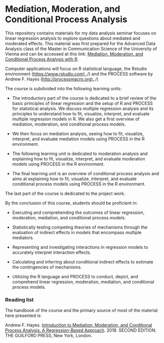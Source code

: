 # Mediation, Moderation, and Conditional Process Analysis

This repository contains materials for my data analysis seminar focuses on linear regression analysis to explore questions about mediated and moderated effects. This material was first prepared for the Advanced Data Analysis class of the Master in Communication Science of the University of Vienna and can be accessed at this link: [Mediation, Moderation, and Conditional Process Analysis with R](https://nicolarighetti.github.io/mediation-moderation-and-conditional-process-analysis-with-r/).

Computer applications will focus on R statistical language, the Rstudio environment ([https://www.rstudio.com),](https://www.rstudio.com/),/) and the PROCESS software by Andrew F. Hayes ([http://processmacro.org).](http://processmacro.org/)./)

The course is subdivided into the following learning units:

-   The introductory part of the course is dedicated to a brief review of the basic principles of linear regression and the setup of R and PROCESS for statistical analysis. We discuss multiple regression analysis and its principles to understand how to fit, visualize, interpret, and evaluate multiple regression models in R. We also get a first overview of mediation, moderation, and conditional process models.

-   We then focus on mediation analysis, seeing how to fit, visualize, interpret, and evaluate mediation models using PROCESS in the R environment.

-   The following learning unit is dedicated to moderation analysis and explaining how to fit, visualize, interpret, and evaluate moderation models using PROCESS in the R environment.

-   The final learning unit is an overview of conditional process analysis and aims at explaining how to fit, visualize, interpret, and evaluate conditional process models using PROCESS in the R environment.

The last part of the course is dedicated to the project work.

By the conclusion of this course, students should be proficient in:

-   Executing and comprehending the outcomes of linear regression, moderation, mediation, and conditional process models.

-   Statistically testing competing theories of mechanisms through the evaluation of indirect effects in models that encompass multiple mediators.

-   Representing and investigating interactions in regression models to accurately interpret interaction effects.

-   Calculating and inferring about conditional indirect effects to estimate the contingencies of mechanisms.

-   Utilizing the R language and PROCESS to conduct, depict, and comprehend linear regression, moderation, mediation, and conditional process models.

### Reading list

The handbook of the course and the primary source of most of the material here presented is:

Andrew F. Hayes. [Introduction to Mediation, Moderation, and Conditional Process Analysis. A Regression-Based Approach](https://books.google.at/books?id=6uk7DwAAQBAJ&printsec=frontcover&dq=introduction+to+Mediation,+Moderation,+and+Conditional+Process+Analysis.+A+Regression-Based+Approach.+2018+second+edition&hl=en&sa=X&ved=2ahUKEwjaoLSi6cf9AhV0S_EDHbngDwwQ6AF6BAgHEAI#v=onepage&q=introduction%20to%20Mediation%2C%20Moderation%2C%20and%20Conditional%20Process%20Analysis.%20A%20Regression-Based%20Approach.%202018%20second%20edition&f=false). 2018. SECOND EDITION. THE GUILFORD PRESS, New York, London.
